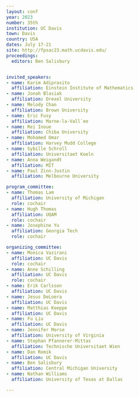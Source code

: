 ```yaml
---
layout: conf
year: 2023
number: 35th
institution: UC Davis
town: Davis
country: USA
dates: July 17-21
site: http://fpsac23.math.ucdavis.edu/
proceedings:
  editors: Ben Salisbury


invited_speakers:
- name: Karim Adiprasito
  affiliation: Einstein Institute of Mathematics
- name: Jonah Blasiak
  affiliation: Drexel University
- name: Melody Chan
  affiliation: Brown University
- name: Eric Fusy
  affiliation: Marne-la-Vall`ee
- name: Rei Inoue
  affiliation: Chiba University
- name: Mohamed Omar
  affiliation: Harvey Mudd College
- name: Sybille Schroll
  affiliation: Universitaet Koeln
- name: Anna Weigandt
  affiliation: MIT
- name: Paul Zinn-Justin
  affiliation: Melbourne University

program_committee:
- name: Thomas Lam
  affiliation: University of Michigan
  role: cochair
- name: Hugh Thomas
  affiliation: UQAM
  role: cochair
- name: Josephine Yu
  affiliation: Georgia Tech
  role: cochair

organizing_committee:
- name: Monica Vazirani
  affiliation: UC Davis
  role: cochair
- name: Anne Schilling
  affiliation: UC Davis
  role: cochair
- name: Erik Carlsson
  affiliation: UC Davis
- name: Jesus DeLoera
  affiliation: UC Davis
- name: Matthias Koeppe
  affiliation: UC Davis
- name: Fu Liu
  affiliation: UC Davis
- name: Jennifer Morse
  affiliation: University of Virginia
- name: Stephan Pfannerer-Mittas
  affiliation: Technische Universitaet Wien
- name: Dan Romik
  affiliation: UC Davis
- name: Ben Salisbury
  affiliation: Central Michigan University
- name: Nathan Williams
  affiliation: University of Texas at Dallas

---
```

